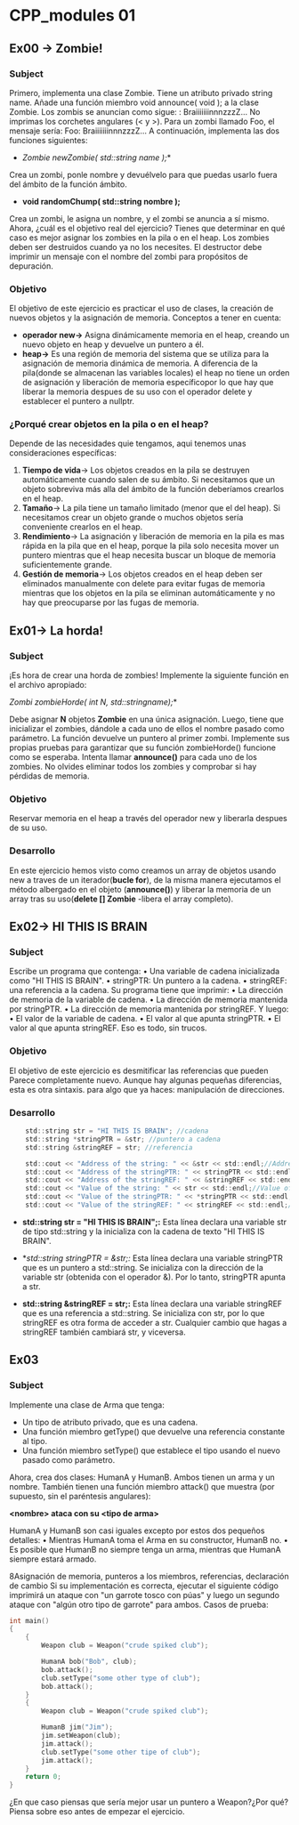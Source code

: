 # CPP_modules 01

## Ex00 -> Zombie!

### Subject
Primero, implementa una clase Zombie. Tiene un atributo privado string name. Añade una función miembro void announce( void ); a la clase Zombie. Los zombis se anuncian como sigue: <nombre>: BraiiiiiiinnnzzzZ...
No imprimas los corchetes angulares (< y >). Para un zombi llamado Foo, el mensaje sería:
Foo: BraiiiiiiinnnzzzZ...
A continuación, implementa las dos funciones siguientes:
* **Zombie* newZombie( std::string name );**

Crea un zombi, ponle nombre y devuélvelo para que puedas usarlo fuera del ámbito de la función
ámbito.
* **void randomChump( std::string nombre );**

Crea un zombi, le asigna un nombre, y el zombi se anuncia a sí mismo.
Ahora, ¿cuál es el objetivo real del ejercicio? Tienes que determinar en qué caso es mejor asignar los zombies en la pila o en el heap.
Los zombies deben ser destruidos cuando ya no los necesites. El destructor debe imprimir un mensaje con el nombre del zombi para propósitos de depuración.

### Objetivo
El objetivo de este ejercicio es practicar el uso de clases, la creación de nuevos objetos y la asignación de memoria.
Conceptos a tener en cuenta:
* **operador new->** Asigna dinámicamente memoria en el heap, creando un nuevo objeto en
heap y devuelve un puntero a él.
* **heap->** Es una región de memoria del sistema que se utiliza para la asignación de memoria dinámica de memoria. A diferencia de la pila(donde se almacenan las variables locales) el heap no tiene un orden de asignación y liberación de memoria específicopor lo que hay que liberar la memoria despues de su uso con el operador delete y establecer el puntero a nullptr.


### ¿Porqué crear objetos en la pila o en el heap?
Depende de las necesidades quie tengamos, aqui tenemos unas consideraciones específicas:

1. **Tiempo de vida**-> Los objetos creados en la pila se destruyen automáticamente cuando salen de su ámbito. Si necesitamos que un objeto sobreviva más alla del ámbito de la función deberíamos crearlos en el heap.
2. **Tamaño**-> La pila tiene un tamaño limitado (menor que el del heap). Si necesitamos crear un objeto grande o muchos objetos sería conveniente crearlos en el heap.
3. **Rendimiento**-> La asignación y liberación de memoria en la pila es mas rápida en la pila que en el heap, porque la pila solo necesita mover un puntero mientras que el heap necesita buscar un bloque de memoria suficientemente grande.
4. **Gestión de memoria**-> Los objetos creados en el heap deben ser eliminados manualmente con delete para evitar fugas de memoria mientras que los objetos en la pila se eliminan automáticamente y no hay que preocuparse por las fugas de memoria.

## Ex01-> La horda!

### Subject
¡Es hora de crear una horda de zombies!
Implemente la siguiente función en el archivo apropiado:

**Zombi* zombieHorde( int N, std::stringname);**

Debe asignar **N** objetos **Zombie** en una única asignación. Luego, tiene que inicializar el zombies, dándole a cada uno de ellos el nombre pasado como parámetro. La función devuelve un puntero al primer zombi.
Implemente sus propias pruebas para garantizar que su función zombieHorde() funcione como se esperaba. Intenta llamar **announce()** para cada uno de los zombies.
No olvides eliminar todos los zombies y comprobar si hay pérdidas de memoria.

### Objetivo 

Reservar memoria en el heap a través del operador new y liberarla despues de su uso.

### Desarrollo

En este ejercicio hemos visto como creamos un array de objetos usando new a traves de un iterador(**bucle for**), de la misma manera ejecutamos el método albergado en el objeto (**announce()**) y liberar la memoria de un array tras su uso(**delete [] Zombie** -libera el array completo).

## Ex02-> HI THIS IS BRAIN

### Subject
Escribe un programa que contenga:
• Una variable de cadena inicializada como "HI THIS IS BRAIN".
• stringPTR: Un puntero a la cadena.
• stringREF: una referencia a la cadena.
Su programa tiene que imprimir:
• La dirección de memoria de la variable de cadena.
• La dirección de memoria mantenida por stringPTR.
• La dirección de memoria mantenida por stringREF.
Y luego:
• El valor de la variable de cadena.
• El valor al que apunta stringPTR.
• El valor al que apunta stringREF.
Eso es todo, sin trucos. 
### Objetivo
El objetivo de este ejercicio es desmitificar las referencias que pueden
Parece completamente nuevo. Aunque hay algunas pequeñas diferencias, esta es otra sintaxis.
para algo que ya haces: manipulación de direcciones.

### Desarrollo
```C
	std::string str = "HI THIS IS BRAIN"; //cadena
	std::string *stringPTR = &str; //puntero a cadena
	std::string &stringREF = str; //referencia

	std::cout << "Address of the string: " << &str << std::endl;//Address of the string: 0x7ffd49ffb630
	std::cout << "Address of the stringPTR: " << stringPTR << std::endl;//Address of the stringPTR: 0x7ffd49ffb630
	std::cout << "Address of the stringREF: " << &stringREF << std::endl;//Address of the stringREF: 0x7ffd49ffb630
	std::cout << "Value of the string: " << str << std::endl;//Value of the string: HI THIS IS BRAIN
	std::cout << "Value of the stringPTR: " << *stringPTR << std::endl;//Value of the stringPTR: HI THIS IS BRAIN
	std::cout << "Value of the stringREF: " << stringREF << std::endl;//Value of the stringREF: HI THIS IS BRAIN
```
* **std::string str = "HI THIS IS BRAIN";:** Esta línea declara una variable str de tipo std::string y la inicializa con la cadena de texto "HI THIS IS BRAIN".

* **std::string *stringPTR = &str;:** Esta línea declara una variable stringPTR que es un puntero a std::string. Se inicializa con la dirección de la variable str (obtenida con el operador &). Por lo tanto, stringPTR apunta a str.

* **std::string &stringREF = str;:** Esta línea declara una variable stringREF que es una referencia a std::string. Se inicializa con str, por lo que stringREF es otra forma de acceder a str. Cualquier cambio que hagas a stringREF también cambiará str, y viceversa.

## Ex03

### Subject
Implemente una clase de Arma que tenga:

* Un tipo de atributo privado, que es una cadena.
* Una función miembro getType() que devuelve una referencia constante al tipo.
* Una función miembro setType() que establece el tipo usando el nuevo pasado como parámetro.

Ahora, crea dos clases: HumanA y HumanB. Ambos tienen un arma y un nombre. También tienen una función miembro attack() que muestra (por supuesto, sin el paréntesis angulares):

**\<nombre\> ataca con su \<tipo de arma\>**

HumanA y HumanB son casi iguales excepto por estos dos pequeños detalles:
• Mientras HumanA toma el Arma en su constructor, HumanB no.
• Es posible que HumanB no siempre tenga un arma, mientras que HumanA siempre estará armado.

8Asignación de memoria, punteros a los miembros,
referencias, declaración de cambio
Si su implementación es correcta, ejecutar el siguiente código imprimirá un ataque con "un garrote tosco con púas" y luego un segundo ataque con "algún otro tipo de garrote" para ambos.
Casos de prueba:
```C
int main()
{
	{
		Weapon club = Weapon("crude spiked club");

		HumanA bob("Bob", club);
		bob.attack();
		club.setType("some other type of club");
		bob.attack();
	}
	{
		Weapon club = Weapon("crude spiked club");

		HumanB jim("Jim");
		jim.setWeapon(club);
		jim.attack();
		club.setType("some other tipe of club");
		jim.attack();
	}
	return 0;
}
```

¿En que caso piensas que sería mejor usar un puntero a Weapon?¿Por qué?
Piensa sobre eso antes de empezar el ejercicio.



